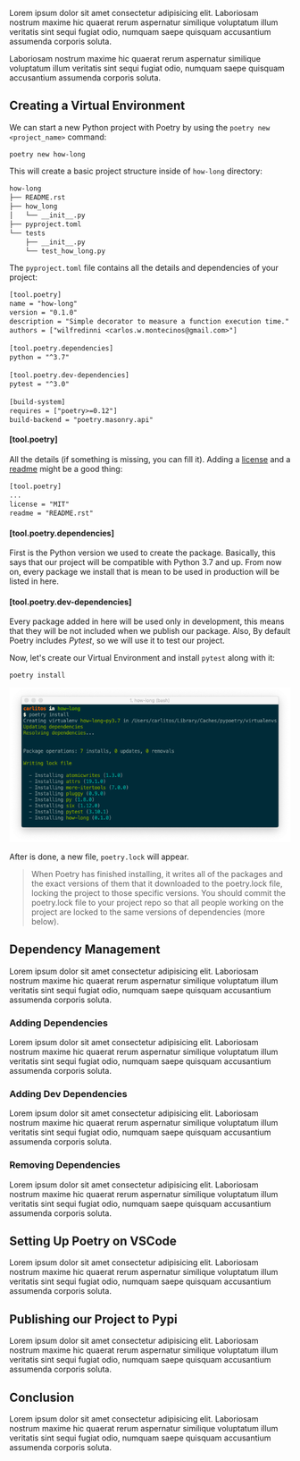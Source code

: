 Lorem ipsum dolor sit amet consectetur adipisicing elit. Laboriosam nostrum maxime hic quaerat rerum aspernatur similique voluptatum illum veritatis sint sequi fugiat odio, numquam saepe quisquam accusantium assumenda corporis soluta.

Laboriosam nostrum maxime hic quaerat rerum aspernatur similique voluptatum illum veritatis sint sequi fugiat odio, numquam saepe quisquam accusantium assumenda corporis soluta.

## Creating a Virtual Environment

We can start a new Python project with Poetry by using the `poetry new <project_name>` command:

```
poetry new how-long
```

This will create a basic project structure inside of `how-long` directory:

```
how-long
├── README.rst
├── how_long
│   └── __init__.py
├── pyproject.toml
└── tests
    ├── __init__.py
    └── test_how_long.py
```

The `pyproject.toml` file contains all the details and dependencies of your project:

```
[tool.poetry]
name = "how-long"
version = "0.1.0"
description = "Simple decorator to measure a function execution time."
authors = ["wilfredinni <carlos.w.montecinos@gmail.com>"]

[tool.poetry.dependencies]
python = "^3.7"

[tool.poetry.dev-dependencies]
pytest = "^3.0"

[build-system]
requires = ["poetry>=0.12"]
build-backend = "poetry.masonry.api"
```

#### [tool.poetry]

All the details (if something is missing, you can fill it). Adding a [license](https://poetry.eustace.io/docs/pyproject/#license) and a [readme](https://poetry.eustace.io/docs/pyproject/#readme) might be a good thing:

```
[tool.poetry]
...
license = "MIT"
readme = "README.rst"
```

#### [tool.poetry.dependencies]

First is the Python version we used to create the package. Basically, this says that our project will be compatible with Python 3.7 and up. From now on, every package we install that is mean to be used in production will be listed in here.

#### [tool.poetry.dev-dependencies]

Every package added in here will be used only in development, this means that they will be not included when we publish our package. Also, By default Poetry includes *Pytest*, so we will use it to test our project.

Now, let's create our Virtual Environment and install `pytest` along with it:

```
poetry install
```

![poetry-install-shell](https://raw.githubusercontent.com/wilfredinni/pysheetComments/master/unpublished/poetry_vscode/poetry-install.png)

After is done, a new file, `poetry.lock` will appear.

> When Poetry has finished installing, it writes all of the packages and the exact versions of them that it downloaded to the poetry.lock file, locking the project to those specific versions. You should commit the poetry.lock file to your project repo so that all people working on the project are locked to the same versions of dependencies (more below).

## Dependency Management

Lorem ipsum dolor sit amet consectetur adipisicing elit. Laboriosam nostrum maxime hic quaerat rerum aspernatur similique voluptatum illum veritatis sint sequi fugiat odio, numquam saepe quisquam accusantium assumenda corporis soluta.

### Adding Dependencies

Lorem ipsum dolor sit amet consectetur adipisicing elit. Laboriosam nostrum maxime hic quaerat rerum aspernatur similique voluptatum illum veritatis sint sequi fugiat odio, numquam saepe quisquam accusantium assumenda corporis soluta.

### Adding Dev Dependencies

Lorem ipsum dolor sit amet consectetur adipisicing elit. Laboriosam nostrum maxime hic quaerat rerum aspernatur similique voluptatum illum veritatis sint sequi fugiat odio, numquam saepe quisquam accusantium assumenda corporis soluta.

### Removing Dependencies

Lorem ipsum dolor sit amet consectetur adipisicing elit. Laboriosam nostrum maxime hic quaerat rerum aspernatur similique voluptatum illum veritatis sint sequi fugiat odio, numquam saepe quisquam accusantium assumenda corporis soluta.

## Setting Up Poetry on VSCode

Lorem ipsum dolor sit amet consectetur adipisicing elit. Laboriosam nostrum maxime hic quaerat rerum aspernatur similique voluptatum illum veritatis sint sequi fugiat odio, numquam saepe quisquam accusantium assumenda corporis soluta.

## Publishing our Project to Pypi

Lorem ipsum dolor sit amet consectetur adipisicing elit. Laboriosam nostrum maxime hic quaerat rerum aspernatur similique voluptatum illum veritatis sint sequi fugiat odio, numquam saepe quisquam accusantium assumenda corporis soluta.

## Conclusion

Lorem ipsum dolor sit amet consectetur adipisicing elit. Laboriosam nostrum maxime hic quaerat rerum aspernatur similique voluptatum illum veritatis sint sequi fugiat odio, numquam saepe quisquam accusantium assumenda corporis soluta.